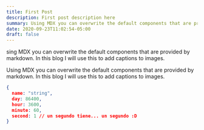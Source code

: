 ```yaml
---
title: First Post
description: First post description here
summary: Using MDX you can overwrite the default components that are provided by markdown. In this blog I will use this to add captions to images.
date: 2020-09-23T11:02:54-05:00
draft: false
---
```


sing MDX you can overwrite the default components that are provided by markdown. In this blog I will use this to add captions to images.

Using MDX you can overwrite the default components that are provided by markdown. In this blog I will use this to add captions to images.

```json
{
  name: "string",
  day: 86400,
  hour: 3600,
  minute: 60,
  second: 1 // un segundo tiene... un segundo :D
}
```
